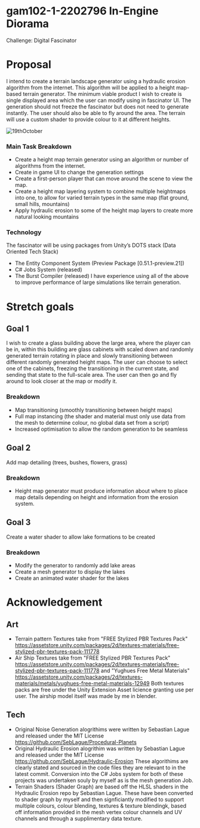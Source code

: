 # gam102-1-2202796 In-Engine Diorama
Challenge: Digital Fascinator
# Proposal
I intend to create a terrain landscape generator using a hydraulic erosion algorithm from the internet. This algorithm will be applied to a height map-based terrain generator.
The minimum viable product I wish to create is single displayed area which the user can modify using in fascinator UI. The generation should not freeze the fascinator but does not need to generate instantly.
The user should also be able to fly around the area.
The terrain will use a custom shader to provide colour to it at different heights.

![19thOctober](https://media.github.falmouth.ac.uk/user/1458/files/2aa78b2e-729a-47ee-afe3-e5cf11b09c94)
### Main Task Breakdown
-	Create a height map terrain generator using an algorithm or number of algorithms from the internet.
-	Create in game UI to change the generation settings
-	Create a first-person player that can move around the scene to view the map.
-	Create a height map layering system to combine multiple heightmaps into one, to allow for varied terrain types in the same map (flat ground, small hills, mountains)
-	Apply hydraulic erosion to some of the height map layers to create more natural looking mountains
### Technology
The fascinator will be using packages from Unity’s DOTS stack (Data Oriented Tech Stack)
-	The Entity Component System (Preview Package [0.51.1-preview.21])
-	C# Jobs System (released)
-	The Burst Compiler (released)
I have experience using all of the above to improve performance of large simulations like terrain generation.
# Stretch goals
## Goal 1
I wish to create a glass building above the large area, where the player can be in, within this building are glass cabinets with scaled down and randomly generated terrain rotating in place and slowly transitioning between different randomly generated height maps.
The user can choose to select one of the cabinets, freezing the transitioning in the current state, and sending that state to the full-scale area. The user can then go and fly around to look closer at the map or modify it.
### Breakdown
-	Map transitioning (smoothly transitioning between height maps)
-	Full map instancing (the shader and material must only use data from the mesh to determine colour, no global data set from a script)
-	Increased optimisation to allow the random generation to be seamless
## Goal 2
Add map detailing
 (trees, bushes, flowers, grass)
### Breakdown
-	Height map generator must produce information about where to place map details depending on height and information from the erosion system.
## Goal 3
Create a water shader to allow lake formations to be created
### Breakdown
-	Modify the generator to randomly add lake areas
-	Create a mesh generator to display the lakes
-	Create an animated water shader for the lakes

# Acknowledgement
## Art
- Terrain pattern Textures take from "FREE Stylized PBR Textures Pack" https://assetstore.unity.com/packages/2d/textures-materials/free-stylized-pbr-textures-pack-111778
- Air Ship Textures take from "FREE Stylized PBR Textures Pack" https://assetstore.unity.com/packages/2d/textures-materials/free-stylized-pbr-textures-pack-111778
 and "Yughues Free Metal Materials" https://assetstore.unity.com/packages/2d/textures-materials/metals/yughues-free-metal-materials-12949
Both textures packs are free under the Unity Extension Asset licience granting use per user.
The airship model itself was made by me in blender.
## Tech
- Original Noise Generation alogrithims were written by Sebastian Lague and released under the MIT License https://github.com/SebLague/Procedural-Planets
- Original Hydraulic Erosion alogrithim was written by Sebastian Lague and released under the MIT License https://github.com/SebLague/Hydraulic-Erosion
These algorithims are clearly stated and sourced in the code files they are relevant to in the latest commit.
Conversion into the C# Jobs system for both of these projects was undertaken souly by myself as is the mesh generation Job.
- Terrain Shaders (Shader Graph) are based off the HLSL shaders in the Hydraulic Erosion repo by Sebastian Lague.
These have been converted to shader graph by myself and then signficiantly modified to support multiple colours, colour blending, textures & texture blendingk, based off information provided in the mesh vertex colour channels and UV channels and through a supplimentary data texture.
